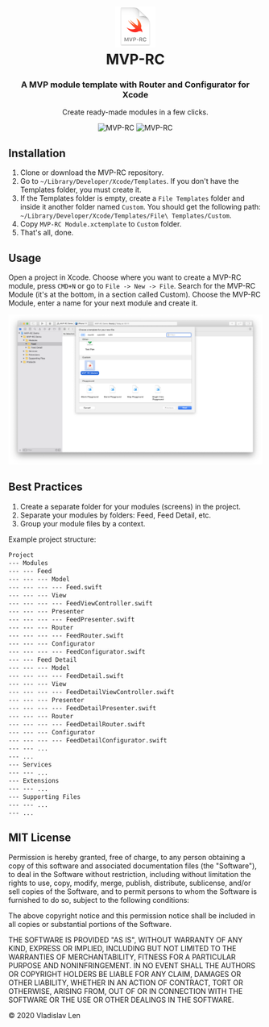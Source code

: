 <h1 align="center">
  <a href="https://github.com/1nd3e/MVP-RC">
    <img width="80" src="https://github.com/1nd3e/MVP-RC/raw/main/logo.png" alt="MVP-RC">
  </a>
  <br>
  MVP-RC
</h1>

<h3 align="center">A MVP module template with Router and Configurator for Xcode</h3>

<p align="center">
  Create ready-made modules in a few clicks.
</p>
<p align="center">
  <img height="20" src="https://img.shields.io/badge/Swift-5-orange" alt="MVP-RC">
  <img height="20" src="https://img.shields.io/badge/Xcode-12-blue" alt="MVP-RC">
</p>

## Installation

1. Clone or download the MVP-RC repository.
2. Go to `~/Library/Developer/Xcode/Templates`. If you don't have the Templates folder, you must create it.
3. If the Templates folder is empty, create a `File Templates` folder and inside it another folder named `Custom`. You should get the following path: `~/Library/Developer/Xcode/Templates/File\ Templates/Custom`.
4. Copy `MVP-RC Module.xctemplate` to `Custom` folder.
5. That's all, done.

## Usage

Open a project in Xcode. Choose where you want to create a MVP-RC module, press `CMD+N` or go to `File -> New -> File`. Search for the MVP-RC Module (it's at the bottom, in a section called Custom). Choose the MVP-RC Module, enter a name for your next module and create it.

![screenshot](https://github.com/1nd3e/MVP-RC/raw/main/usage_example.png)

## Best Practices

1. Create a separate folder for your modules (screens) in the project.
2. Separate your modules by folders: Feed, Feed Detail, etc.
3. Group your module files by a context.

Example project structure:
```
Project
--- Modules
--- --- Feed
--- --- --- Model
--- --- --- --- Feed.swift
--- --- --- View
--- --- --- --- FeedViewController.swift
--- --- --- Presenter
--- --- --- --- FeedPresenter.swift
--- --- --- Router
--- --- --- --- FeedRouter.swift
--- --- --- Configurator
--- --- --- --- FeedConfigurator.swift
--- --- Feed Detail
--- --- --- Model
--- --- --- --- FeedDetail.swift
--- --- --- View
--- --- --- --- FeedDetailViewController.swift
--- --- --- Presenter
--- --- --- --- FeedDetailPresenter.swift
--- --- --- Router
--- --- --- --- FeedDetailRouter.swift
--- --- --- Configurator
--- --- --- --- FeedDetailConfigurator.swift
--- --- ...
--- ...
--- Services
--- --- ...
--- Extensions
--- --- ...
--- Supporting Files
--- --- ...
--- ...
```

## MIT License

Permission is hereby granted, free of charge, to any person obtaining a copy of this software and associated documentation files (the "Software"), to deal in the Software without restriction, including without limitation the rights to use, copy, modify, merge, publish, distribute, sublicense, and/or sell copies of the Software, and to permit persons to whom the Software is furnished to do so, subject to the following conditions:

The above copyright notice and this permission notice shall be included in all copies or substantial portions of the Software.

THE SOFTWARE IS PROVIDED "AS IS", WITHOUT WARRANTY OF ANY KIND, EXPRESS OR IMPLIED, INCLUDING BUT NOT LIMITED TO THE WARRANTIES OF MERCHANTABILITY, FITNESS FOR A PARTICULAR PURPOSE AND NONINFRINGEMENT. IN NO EVENT SHALL THE AUTHORS OR COPYRIGHT HOLDERS BE LIABLE FOR ANY CLAIM, DAMAGES OR OTHER LIABILITY, WHETHER IN AN ACTION OF CONTRACT, TORT OR OTHERWISE, ARISING FROM, OUT OF OR IN CONNECTION WITH THE SOFTWARE OR THE USE OR OTHER DEALINGS IN THE SOFTWARE.

© 2020 Vladislav Len
